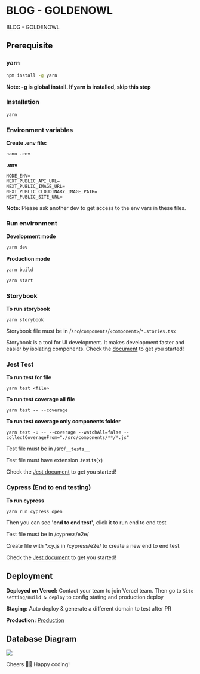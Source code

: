 # BLOG - GOLDENOWL

BLOG - GOLDENOWL

## Prerequisite

### yarn

```bash
npm install -g yarn
```

**Note: -g is global install. If yarn is installed, skip this step**

### Installation

```bash
yarn
```

### Environment variables

**Create .env file:**

```
nano .env
```

**.env**

```
NODE_ENV=
NEXT_PUBLIC_API_URL=
NEXT_PUBLIC_IMAGE_URL=
NEXT_PUBLIC_CLOUDINARY_IMAGE_PATH=
NEXT_PUBLIC_SITE_URL=
```

**Note:** Please ask another dev to get access to the env vars in these files.

### Run environment

**Development mode**

```bash
yarn dev
```

**Production mode**

```bash
yarn build
```

```bash
yarn start
```

### Storybook

**To run storybook**

```
yarn storybook
```

Storybook file must be in /`src`/`components`/`<component>`/`*.stories.tsx`

Storybook is a tool for UI development. It makes development faster and easier by isolating components.
Check the [document](https://storybook.js.org/docs/react/get-started/introduction) to get you started!

### Jest Test

**To run test for file**

```
yarn test <file>
```

**To run test coverage all file**

```
yarn test -- --coverage
```

**To run test coverage only components folder**

```
yarn test -u -- --coverage --watchAll=false --collectCoverageFrom="./src/components/**/*.js"
```

Test file must be in /src/`__tests__`

Test file must have extension .test.ts(x)

Check the [Jest document](https://jestjs.io/docs/getting-started) to get you started!

### Cypress (End to end testing)

**To run cypress**

```
yarn run cypress open
```

Then you can see **'end to end test'**, click it to run end to end test

Test file must be in /cypress/e2e/

Create file with \*.cy.js in /cypress/e2e/ to create a new end to end test.

Check the [Jest document](https://docs.cypress.io/guides/getting-started/installing-cypress) to get you started!

## Deployment

**Deployed on Vercel:**
Contact your team to join Vercel team. Then go to `Site setting/Build & deploy` to config stating and production deploy

**Staging:** Auto deploy & generate a different domain to test after PR

**Production:** [Production](https://blogowl.vercel.app//)

## Database Diagram

[![](https://mermaid.ink/img/pako:eNqFU8tugzAQ_BXL5_AD3NIURZGSIiVUUSsuBm-IK3uN_GhVkfx7HQhFiqnq02pmWHbG647WmgNNaZIkJTrhJKTkaZuv8-OWHLOnw6bISuxJMM-CNYapEkk4r4dsTy6XJNEdWe6LzWqbpeTMbMyu8t0ueyke2W6ob8c6I7Ah3oJBpiAiZkFQTMgIbY3-FBxMTDBrv7ThE1FpLYEhqTWehFHAo28U-9BxJ1Zp7yYUvarAEGacqOV9zGuJQ3FP5jeKZZGt8_1bSiqQGhs7r4oCGwVxZv2VRSgHWxvROqEx4qz0TdzmHFzgXKAhHQfoHnyNRmYmmr2s6adTi8Hl36ZHQffPTHRBFZiwDTzscS8uqTtDmIKmoeRwYl66kpZ4kzLv9OEba5o642FBfcuZg_tq0_TEpA0ocOG02Q1vo38iC9oyfNd61Fx_AIG6_Fo?type=png)](https://mermaid.live/edit#pako:eNqFU8tugzAQ_BXL5_AD3NIURZGSIiVUUSsuBm-IK3uN_GhVkfx7HQhFiqnq02pmWHbG647WmgNNaZIkJTrhJKTkaZuv8-OWHLOnw6bISuxJMM-CNYapEkk4r4dsTy6XJNEdWe6LzWqbpeTMbMyu8t0ueyke2W6ob8c6I7Ah3oJBpiAiZkFQTMgIbY3-FBxMTDBrv7ThE1FpLYEhqTWehFHAo28U-9BxJ1Zp7yYUvarAEGacqOV9zGuJQ3FP5jeKZZGt8_1bSiqQGhs7r4oCGwVxZv2VRSgHWxvROqEx4qz0TdzmHFzgXKAhHQfoHnyNRmYmmr2s6adTi8Hl36ZHQffPTHRBFZiwDTzscS8uqTtDmIKmoeRwYl66kpZ4kzLv9OEba5o642FBfcuZg_tq0_TEpA0ocOG02Q1vo38iC9oyfNd61Fx_AIG6_Fo)

Cheers 🍺🍺
Happy coding!
